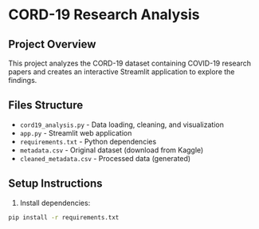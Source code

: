 # CORD-19 Research Analysis

## Project Overview
This project analyzes the CORD-19 dataset containing COVID-19 research papers and creates an interactive Streamlit application to explore the findings.

## Files Structure
- `cord19_analysis.py` - Data loading, cleaning, and visualization
- `app.py` - Streamlit web application
- `requirements.txt` - Python dependencies
- `metadata.csv` - Original dataset (download from Kaggle)
- `cleaned_metadata.csv` - Processed data (generated)

## Setup Instructions

1. Install dependencies:
```bash
pip install -r requirements.txt